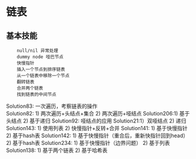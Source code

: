 # 链表  
## 基本技能
```
    null/nil 异常处理
    dummy node 哑巴节点
    快慢指针
    插入一个节点到排序链表
    从一个链表中移除一个节点
    翻转链表
    合并两个链表
    找到链表的中间节点
```

Solution83: 一次遍历，考察链表的操作  
Solution82: 1) 两次遍历+头结点+集合 2) 两次遍历+哑结点
Solution206:1) 基于头结点 2) 基于递归
Solution92: 哑结点的应用
Solution21:1）双哑结点 2) 递归
Solution143: 1) 使用列表 2) 快慢指针+反转+合并
Solution141: 1) 基于快慢指针 2) 基于hash表
Solution142: 1) 基于快慢指针（重合后，重新快指针回到head） 2) 基于hash表
Solution234: 1) 基于快慢指针（边界问题） 2) 基于列表
Solution138: 1) 基于两个链表 2) 基于哈希表
